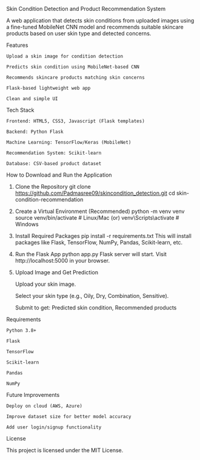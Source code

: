 Skin Condition Detection and Product Recommendation System

A web application that detects skin conditions from uploaded images using a fine-tuned MobileNet CNN model and recommends suitable skincare products based on user skin type and detected concerns.

Features

    Upload a skin image for condition detection

    Predicts skin condition using MobileNet-based CNN

    Recommends skincare products matching skin concerns

    Flask-based lightweight web app

    Clean and simple UI


Tech Stack

    Frontend: HTML5, CSS3, Javascript (Flask templates)

    Backend: Python Flask

    Machine Learning: TensorFlow/Keras (MobileNet)

    Recommendation System: Scikit-learn

    Database: CSV-based product dataset


How to Download and Run the Application
1. Clone the Repository
   git clone https://github.com/Padmasree09/skincondition_detection.git
   cd skin-condition-recommendation
2. Create a Virtual Environment (Recommended)
   python -m venv venv
   source venv/bin/activate        # Linux/Mac  (or)
   venv\Scripts\activate           # Windows
3. Install Required Packages
   pip install -r requirements.txt
   This will install packages like Flask, TensorFlow, NumPy, Pandas, Scikit-learn, etc.
4. Run the Flask App
   python app.py
   Flask server will start.
Visit http://localhost:5000 in your browser.

5. Upload Image and Get Prediction

    Upload your skin image.

    Select your skin type (e.g., Oily, Dry, Combination, Sensitive).

    Submit to get: Predicted skin condition, Recommended products

Requirements

    Python 3.8+

    Flask

    TensorFlow

    Scikit-learn

    Pandas

    NumPy

Future Improvements

    Deploy on cloud (AWS, Azure)

    Improve dataset size for better model accuracy

    Add user login/signup functionality


License

This project is licensed under the MIT License.

